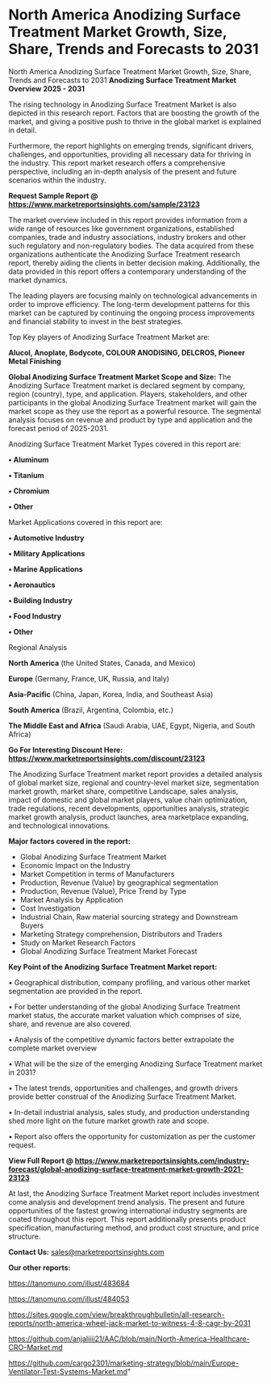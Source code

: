 # North America Anodizing Surface Treatment Market Growth, Size, Share, Trends and Forecasts to 2031
 North America Anodizing Surface Treatment Market Growth, Size, Share, Trends and Forecasts to 2031
<Strong> Anodizing Surface Treatment Market Overview 2025 - 2031</strong>

The rising technology in Anodizing Surface Treatment Market is also depicted in this research report. Factors that are boosting the growth of the market, and giving a positive push to thrive in the global market is explained in detail.

Furthermore, the report highlights on emerging trends, significant drivers, challenges, and opportunities, providing all necessary data for thriving in the industry. This report market research offers a comprehensive perspective, including an in-depth analysis of the present and future scenarios within the industry.

<strong>Request Sample Report @ <a href=https://www.marketreportsinsights.com/sample/23123>https://www.marketreportsinsights.com/sample/23123</a></strong>

The market overview included in this report provides information from a wide range of resources like government organizations, established companies, trade and industry associations, industry brokers and other such regulatory and non-regulatory bodies. The data acquired from these organizations authenticate the Anodizing Surface Treatment research report, thereby aiding the clients in better decision making. Additionally, the data provided in this report offers a contemporary understanding of the market dynamics.

The leading players are focusing mainly on technological advancements in order to improve efficiency. The long-term development patterns for this market can be captured by continuing the ongoing process improvements and financial stability to invest in the best strategies.

Top Key players of Anodizing Surface Treatment Market are:

<strong>Alucol, Anoplate, Bodycote, COLOUR ANODISING, DELCROS, Pioneer Metal Finishing</strong>

<strong><b>Global Anodizing Surface Treatment Market Scope and Size:</b></strong>
The Anodizing Surface Treatment market is declared segment by company, region (country), type, and application. Players, stakeholders, and other participants in the global Anodizing Surface Treatment market will gain the market scope as they use the report as a powerful resource. The segmental analysis focuses on revenue and product by type and application and the forecast period of 2025-2031.

Anodizing Surface Treatment Market Types covered in this report are:

<strong>• Aluminum

• Titanium

• Chromium

• Other</strong>

Market Applications covered in this report are:

<strong>• Automotive Industry

• Military Applications

• Marine Applications

• Aeronautics

• Building Industry

• Food Industry

• Other</strong> 

Regional Analysis

<strong>North America</strong> (the United States, Canada, and Mexico)

<strong>Europe</strong> (Germany, France, UK, Russia, and Italy)

<strong>Asia-Pacific</strong> (China, Japan, Korea, India, and Southeast Asia)

<strong>South America</strong> (Brazil, Argentina, Colombia, etc.)

<strong>The Middle East and Africa</strong> (Saudi Arabia, UAE, Egypt, Nigeria, and South Africa)

<strong>Go For Interesting Discount Here: <a href=https://www.marketreportsinsights.com/discount/23123>https://www.marketreportsinsights.com/discount/23123</a></strong>

The Anodizing Surface Treatment market report provides a detailed analysis of global market size, regional and country-level market size, segmentation market growth, market share, competitive Landscape, sales analysis, impact of domestic and global market players, value chain optimization, trade regulations, recent developments, opportunities analysis, strategic market growth analysis, product launches, area marketplace expanding, and technological innovations.

<strong><b>Major factors covered in the report:</b></strong>
<ul>
  <li>Global Anodizing Surface Treatment Market </li>
  <li>Economic Impact on the Industry</li>
  <li>Market Competition in terms of Manufacturers</li>
  <li>Production, Revenue (Value) by geographical segmentation</li>
  <li>Production, Revenue (Value), Price Trend by Type</li>
  <li>Market Analysis by Application</li>
  <li>Cost Investigation</li>
  <li>Industrial Chain, Raw material sourcing strategy and Downstream Buyers</li>
  <li>Marketing Strategy comprehension, Distributors and Traders</li>
  <li>Study on Market Research Factors</li>
  <li>Global Anodizing Surface Treatment Market Forecast</li>
</ul>

<strong><b>Key Point of the Anodizing Surface Treatment Market report:</b></strong>

• Geographical distribution, company profiling, and various other market segmentation are provided in the report.

• For better understanding of the global Anodizing Surface Treatment market status, the accurate market valuation which comprises of size, share, and revenue are also covered.

• Analysis of the competitive dynamic factors better extrapolate the complete market overview

• What will be the size of the emerging Anodizing Surface Treatment market in 2031?

• The latest trends, opportunities and challenges, and growth drivers provide better construal of the Anodizing Surface Treatment Market.

• In-detail industrial analysis, sales study, and production understanding shed more light on the future market growth rate and scope.

• Report also offers the opportunity for customization as per the customer request.

<strong><b>View Full Report @ <a href=https://www.marketreportsinsights.com/industry-forecast/global-anodizing-surface-treatment-market-growth-2021-23123>https://www.marketreportsinsights.com/industry-forecast/global-anodizing-surface-treatment-market-growth-2021-23123</a></b></strong>


At last, the Anodizing Surface Treatment Market report includes investment come analysis and development trend analysis. The present and future opportunities of the fastest growing international industry segments are coated throughout this report. This report additionally presents product specification, manufacturing method, and product cost structure, and price structure.

<strong>Contact Us:</strong>
sales@marketreportsinsights.com

<strong>Our other reports:</strong>

<a href=https://tanomuno.com/illust/483684>https://tanomuno.com/illust/483684</a>

<a href=https://tanomuno.com/illust/484053>https://tanomuno.com/illust/484053</a>

<a href=https://sites.google.com/view/breakthroughbulletin/all-research-reports/north-america-wheel-jack-market-to-witness-4-8-cagr-by-2031>https://sites.google.com/view/breakthroughbulletin/all-research-reports/north-america-wheel-jack-market-to-witness-4-8-cagr-by-2031</a>

<a href=https://github.com/anjaliiii21/AAC/blob/main/North-America-Healthcare-CRO-Market.md>https://github.com/anjaliiii21/AAC/blob/main/North-America-Healthcare-CRO-Market.md</a>

<a href=https://github.com/cargo2301/marketing-strategy/blob/main/Europe-Ventilator-Test-Systems-Market.md>https://github.com/cargo2301/marketing-strategy/blob/main/Europe-Ventilator-Test-Systems-Market.md</a>"
